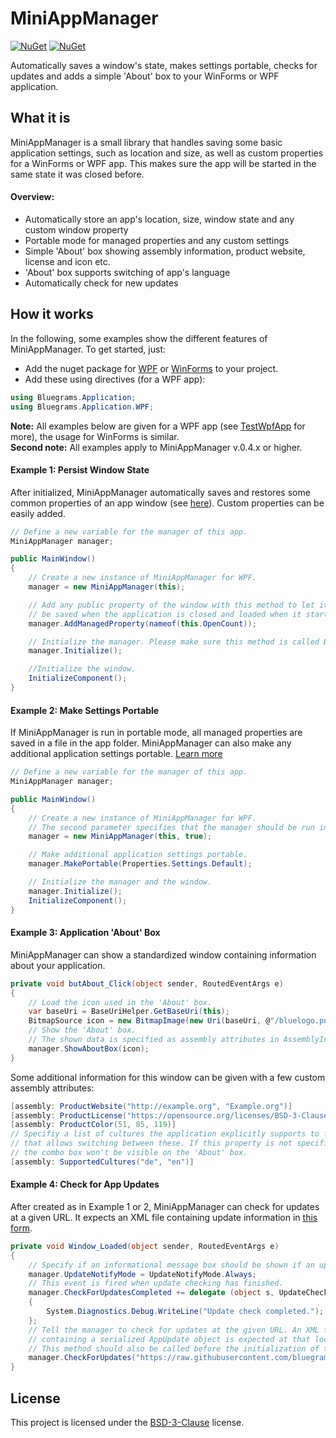 # MiniAppManager
[![NuGet](https://img.shields.io/nuget/v/MiniAppManager.WPF.svg?label=nuget+for+WPF&colorB=004880)](https://www.nuget.org/packages/MiniAppManager.WPF/)
[![NuGet](https://img.shields.io/nuget/v/MiniAppManager.WinForms.svg?label=nuget+for+WinForms&colorB=004880)](https://www.nuget.org/packages/MiniAppManager.WinForms/)

Automatically saves a window's state, makes settings portable, checks for updates
and adds a simple 'About' box to your WinForms or WPF application.

## What it is
MiniAppManager is a small library that handles saving some basic application settings, such as location
and size, as well as custom properties for a WinForms or WPF app. This makes sure the app will be started
in the same state it was closed before.

#### Overview:
* Automatically store an app's location, size, window state and any custom window property
* Portable mode for managed properties and any custom settings
* Simple 'About' box showing assembly information, product website, license and icon etc.
* 'About' box supports switching of app's language
* Automatically check for new updates

## How it works
In the following, some examples show the different features of MiniAppManager. To get started, just:
* Add the nuget package for [WPF](https://www.nuget.org/packages/MiniAppManager.WPF) 
	or [WinForms](https://www.nuget.org/packages/MiniAppManager.WinForms/) to your project.
* Add these using directives (for a WPF app):
```csharp
using Bluegrams.Application;
using Bluegrams.Application.WPF;
```
**Note:** All examples below are given for a WPF app (see [TestWpfApp](TestWpfApp/MainWindow.xaml.cs) for more),
the usage for WinForms is similar.  
**Second note:** All examples apply to MiniAppManager v.0.4.x or higher.

#### Example 1: Persist Window State
After initialized, MiniAppManager automatically saves and restores some common properties of an app window 
(see [here](https://github.com/bluegrams/MiniAppManager/wiki/List-of-Managed-Settings)). Custom properties can be easily added.
```csharp
// Define a new variable for the manager of this app.
MiniAppManager manager;

public MainWindow()
{
    // Create a new instance of MiniAppManager for WPF.
    manager = new MiniAppManager(this);

    // Add any public property of the window with this method to let its value
    // be saved when the application is closed and loaded when it starts.
    manager.AddManagedProperty(nameof(this.OpenCount));

    // Initialize the manager. Please make sure this method is called BEFORE the window is initialized.
    manager.Initialize();

    //Initialize the window.
    InitializeComponent();
}
```

#### Example 2: Make Settings Portable
If MiniAppManager is run in portable mode, all managed properties are saved in a file in the app folder.
MiniAppManager can also make any additional application settings portable. 
[Learn more](https://github.com/bluegrams/MiniAppManager/wiki/Portable-Mode)
```csharp
// Define a new variable for the manager of this app.
MiniAppManager manager;

public MainWindow()
{
    // Create a new instance of MiniAppManager for WPF. 
    // The second parameter specifies that the manager should be run in portable mode.
    manager = new MiniAppManager(this, true);

    // Make additional application settings portable.
    manager.MakePortable(Properties.Settings.Default);

    // Initialize the manager and the window.
    manager.Initialize();
    InitializeComponent();
}
```

#### Example 3: Application 'About' Box
MiniAppManager can show a standardized window containing information about your application.
```csharp
private void butAbout_Click(object sender, RoutedEventArgs e)
{
    // Load the icon used in the 'About' box.
    var baseUri = BaseUriHelper.GetBaseUri(this);
    BitmapSource icon = new BitmapImage(new Uri(baseUri, @"/bluelogo.png"));
    // Show the 'About' box.
    // The shown data is specified as assembly attributes in AssemblyInfo.cs.
    manager.ShowAboutBox(icon);
}
```
Some additional information for this window can be given with a few custom assembly attributes:
```csharp
[assembly: ProductWebsite("http://example.org", "Example.org")]
[assembly: ProductLicense("https://opensource.org/licenses/BSD-3-Clause", "BSD-3-Clause License")]
[assembly: ProductColor(51, 85, 119)]
// Specifiy a list of cultures the application explicitly supports to fill a combo box 
// that allows switching between these. If this property is not specified, 
// the combo box won't be visible on the 'About' box.
[assembly: SupportedCultures("de", "en")]
```

#### Example 4: Check for App Updates
After created as in Example 1 or 2, MiniAppManager can check for updates at a given URL. 
It expects an XML file containing update information in [this form](TestWpfApp/AppUpdateExample.xml).
```csharp
private void Window_Loaded(object sender, RoutedEventArgs e)
{
    // Specify if an informational message box should be shown if an update is available.
    manager.UpdateNotifyMode = UpdateNotifyMode.Always;
    // This event is fired when update checking has finished.
    manager.CheckForUpdatesCompleted += delegate (object s, UpdateCheckEventArgs args)
    {
        System.Diagnostics.Debug.WriteLine("Update check completed.");
    };
    // Tell the manager to check for updates at the given URL. An XML file 
    // containing a serialized AppUpdate object is expected at that location.
    // This method should also be called before the initialization of the window.
    manager.CheckForUpdates("https://raw.githubusercontent.com/bluegrams/MiniAppManager/master/TestWpfApp/AppUpdateExample.xml");
}
```

## License
This project is licensed under the [BSD-3-Clause](LICENSE) license.
